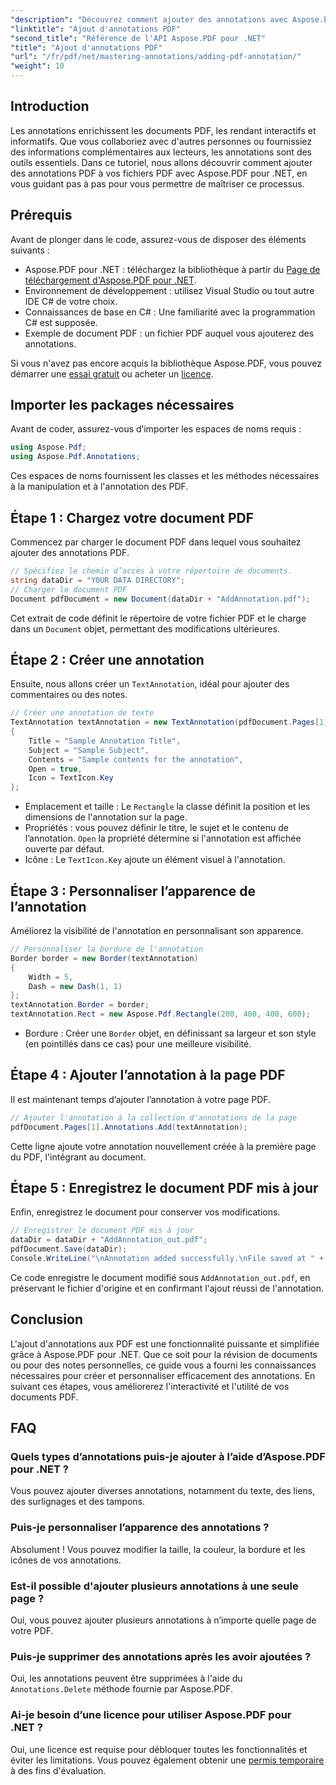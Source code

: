 ```yaml
---
"description": "Découvrez comment ajouter des annotations avec Aspose.PDF pour .NET. Ce tutoriel étape par étape couvre toutes les étapes, de l'installation de la bibliothèque à la personnalisation de vos annotations."
"linktitle": "Ajout d'annotations PDF"
"second_title": "Référence de l'API Aspose.PDF pour .NET"
"title": "Ajout d'annotations PDF"
"url": "/fr/pdf/net/mastering-annotations/adding-pdf-annotation/"
"weight": 10
---
```


## Introduction

Les annotations enrichissent les documents PDF, les rendant interactifs et informatifs. Que vous collaboriez avec d'autres personnes ou fournissiez des informations complémentaires aux lecteurs, les annotations sont des outils essentiels. Dans ce tutoriel, nous allons découvrir comment ajouter des annotations PDF à vos fichiers PDF avec Aspose.PDF pour .NET, en vous guidant pas à pas pour vous permettre de maîtriser ce processus.

## Prérequis

Avant de plonger dans le code, assurez-vous de disposer des éléments suivants :

- Aspose.PDF pour .NET : téléchargez la bibliothèque à partir du [Page de téléchargement d'Aspose.PDF pour .NET](https://releases.aspose.com/pdf/net/).
- Environnement de développement : utilisez Visual Studio ou tout autre IDE C# de votre choix.
- Connaissances de base en C# : Une familiarité avec la programmation C# est supposée.
- Exemple de document PDF : un fichier PDF auquel vous ajouterez des annotations.

Si vous n'avez pas encore acquis la bibliothèque Aspose.PDF, vous pouvez démarrer une [essai gratuit](https://releases.aspose.com/) ou acheter un [licence](https://purchase.aspose.com/buy).

## Importer les packages nécessaires

Avant de coder, assurez-vous d’importer les espaces de noms requis :

```csharp
using Aspose.Pdf;
using Aspose.Pdf.Annotations;
```

Ces espaces de noms fournissent les classes et les méthodes nécessaires à la manipulation et à l'annotation des PDF.

## Étape 1 : Chargez votre document PDF

Commencez par charger le document PDF dans lequel vous souhaitez ajouter des annotations PDF.

```csharp
// Spécifiez le chemin d’accès à votre répertoire de documents.
string dataDir = "YOUR DATA DIRECTORY";
// Charger le document PDF
Document pdfDocument = new Document(dataDir + "AddAnnotation.pdf");
```

Cet extrait de code définit le répertoire de votre fichier PDF et le charge dans un `Document` objet, permettant des modifications ultérieures.

## Étape 2 : Créer une annotation

Ensuite, nous allons créer un `TextAnnotation`, idéal pour ajouter des commentaires ou des notes.

```csharp
// Créer une annotation de texte
TextAnnotation textAnnotation = new TextAnnotation(pdfDocument.Pages[1], new Aspose.Pdf.Rectangle(200, 400, 400, 600))
{
    Title = "Sample Annotation Title",
    Subject = "Sample Subject",
    Contents = "Sample contents for the annotation",
    Open = true,
    Icon = TextIcon.Key
};
```

- Emplacement et taille : Le `Rectangle` la classe définit la position et les dimensions de l'annotation sur la page.
- Propriétés : vous pouvez définir le titre, le sujet et le contenu de l’annotation. `Open` la propriété détermine si l'annotation est affichée ouverte par défaut.
- Icône : Le `TextIcon.Key` ajoute un élément visuel à l'annotation.

## Étape 3 : Personnaliser l’apparence de l’annotation

Améliorez la visibilité de l'annotation en personnalisant son apparence.

```csharp
// Personnaliser la bordure de l'annotation
Border border = new Border(textAnnotation)
{
    Width = 5,
    Dash = new Dash(1, 1)
};
textAnnotation.Border = border;
textAnnotation.Rect = new Aspose.Pdf.Rectangle(200, 400, 400, 600);
```

- Bordure : Créer une `Border` objet, en définissant sa largeur et son style (en pointillés dans ce cas) pour une meilleure visibilité.

## Étape 4 : Ajouter l’annotation à la page PDF

Il est maintenant temps d’ajouter l’annotation à votre page PDF.

```csharp
// Ajouter l'annotation à la collection d'annotations de la page
pdfDocument.Pages[1].Annotations.Add(textAnnotation);
```

Cette ligne ajoute votre annotation nouvellement créée à la première page du PDF, l'intégrant au document.

## Étape 5 : Enregistrez le document PDF mis à jour

Enfin, enregistrez le document pour conserver vos modifications.

```csharp
// Enregistrer le document PDF mis à jour
dataDir = dataDir + "AddAnnotation_out.pdf";
pdfDocument.Save(dataDir);
Console.WriteLine("\nAnnotation added successfully.\nFile saved at " + dataDir);
```

Ce code enregistre le document modifié sous `AddAnnotation_out.pdf`, en préservant le fichier d'origine et en confirmant l'ajout réussi de l'annotation.

## Conclusion

L'ajout d'annotations aux PDF est une fonctionnalité puissante et simplifiée grâce à Aspose.PDF pour .NET. Que ce soit pour la révision de documents ou pour des notes personnelles, ce guide vous a fourni les connaissances nécessaires pour créer et personnaliser efficacement des annotations. En suivant ces étapes, vous améliorerez l'interactivité et l'utilité de vos documents PDF.

## FAQ

### Quels types d’annotations puis-je ajouter à l’aide d’Aspose.PDF pour .NET ?
Vous pouvez ajouter diverses annotations, notamment du texte, des liens, des surlignages et des tampons.

### Puis-je personnaliser l’apparence des annotations ?
Absolument ! Vous pouvez modifier la taille, la couleur, la bordure et les icônes de vos annotations.

### Est-il possible d'ajouter plusieurs annotations à une seule page ?
Oui, vous pouvez ajouter plusieurs annotations à n’importe quelle page de votre PDF.

### Puis-je supprimer des annotations après les avoir ajoutées ?
Oui, les annotations peuvent être supprimées à l'aide du `Annotations.Delete` méthode fournie par Aspose.PDF.

### Ai-je besoin d’une licence pour utiliser Aspose.PDF pour .NET ?
Oui, une licence est requise pour débloquer toutes les fonctionnalités et éviter les limitations. Vous pouvez également obtenir une [permis temporaire](https://purchase.aspose.com/temporary-license/) à des fins d'évaluation.